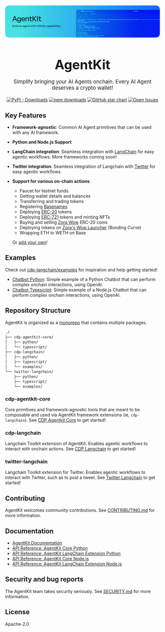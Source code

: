 <div align="center">
  <p>
    <a href="https://docs.cdp.coinbase.com/agentkit/docs/welcome">
      <img src="./agentkit_banner.png"/>
    </a>
  </p>
  <h1 style="font-size: 3em; margin-bottom: 20px;">
    AgentKit
  </h1>

  <p style="font-size: 1.2em; max-width: 600px; margin: 0 auto 20px;">
    Simplify bringing your AI Agents onchain. Every AI Agent deserves a crypto wallet!
  </p>

[![PyPI - Downloads](https://img.shields.io/pypi/dm/cdp-agentkit-core?style=flat-square)](https://pypistats.org/packages/cdp-agentkit-core)
[![npm downloads](https://img.shields.io/npm/dm/@coinbase/cdp-agentkit-core?style=flat-square)](https://www.npmjs.com/package/@coinbase/cdp-agentkit-core)
[![GitHub star chart](https://img.shields.io/github/stars/coinbase/cdp-agentkit?style=flat-square)](https://star-history.com/#coinbase/cdp-agentkit)
[![Open Issues](https://img.shields.io/github/issues-raw/coinbase/cdp-agentkit?style=flat-square)](https://github.com/coinbase/cdp-agentkit/issues)

</div>

## Key Features

- **Framework-agnostic**: Common AI Agent primitives that can be used with any AI framework.
- **Python and Node.js Support**
- **LangChain integration**: Seamless integration with [LangChain](https://python.langchain.com/docs/introduction/) for easy agentic workflows. More frameworks coming soon!
- **Twitter integration**: Seamless integration of Langchain with [Twitter](https://developer.twitter.com/en/docs/twitter-api) for easy agentic workflows.
- **Support for various on-chain actions**:

  - Faucet for testnet funds
  - Getting wallet details and balances
  - Transferring and trading tokens
  - Registering [Basenames](https://www.base.org/names)
  - Deploying [ERC-20](https://www.coinbase.com/learn/crypto-glossary/what-is-erc-20) tokens
  - Deploying [ERC-721](https://www.coinbase.com/learn/crypto-glossary/what-is-erc-721) tokens and minting NFTs
  - Buying and selling [Zora Wow](https://wow.xyz/) ERC-20 coins
  - Deploying tokens on [Zora's Wow Launcher](https://wow.xyz/mechanics) (Bonding Curve)
  - Wrapping ETH to WETH on Base

  Or [add your own](./CONTRIBUTING.md#adding-an-action-to-agentkit-core)!

## Examples

Check out [cdp-langchain/examples](./cdp-langchain/examples) for inspiration and help getting started!
- [Chatbot Python](./cdp-langchain/examples/chatbot-python/README.md): Simple example of a Python Chatbot that can perform complex onchain interactions, using OpenAI.
- [Chatbot Typescript](./cdp-langchain/examples/chatbot-typescript/README.md): Simple example of a Node.js Chatbot that can perform complex onchain interactions, using OpenAI.

## Repository Structure

AgentKit is organized as a [monorepo](https://en.wikipedia.org/wiki/Monorepo) that contains multiple packages.

```
./
├── cdp-agentkit-core/
│   ├── python/
│   └── typescript/
├── cdp-langchain/
│   ├── python/
│   ├── typescript/
│   └── examples/
└── twitter-langchain/
    ├── python/
    ├── typescript/
    └── examples/
```

### cdp-agentkit-core

Core primitives and framework-agnostic tools that are meant to be composable and used via AgentKit framework extensions (ie, `cdp-langchain`).
See [CDP Agentkit Core](./cdp-agentkit-core/README.md) to get started!

### cdp-langchain

Langchain Toolkit extension of AgentKit. Enables agentic workflows to interact with onchain actions.
See [CDP Langchain](./cdp-langchain/README.md) to get started!

### twitter-langchain

Langchain Toolkit extension for Twitter. Enables agentic workflows to interact with Twitter, such as to post a tweet.
See [Twitter Langchain](./twitter-langchain/README.md) to get started!

## Contributing

AgentKit welcomes community contributions.
See [CONTRIBUTING.md](CONTRIBUTING.md) for more information.

## Documentation

- [AgentKit Documentation](https://docs.cdp.coinbase.com/agentkit/docs/welcome)
- [API Reference: AgentKit Core Python](https://coinbase.github.io/agentkit/cdp-agentkit-core/python/index.html)
- [API Reference: AgentKit LangChain Extension Python](https://coinbase.github.io/agentkit/cdp-langchain/python/index.html)
- [API Reference: AgentKit Core Node.js](https://coinbase.github.io/agentkit/cdp-agentkit-core/typescript/index.html)
- [API Reference: AgentKit LangChain Extension Node.js](https://coinbase.github.io/agentkit/cdp-langchain/typescript/index.html)

## Security and bug reports

The AgentKit team takes security seriously.
See [SECURITY.md](../SECURITY.md) for more information.

## License

Apache-2.0
